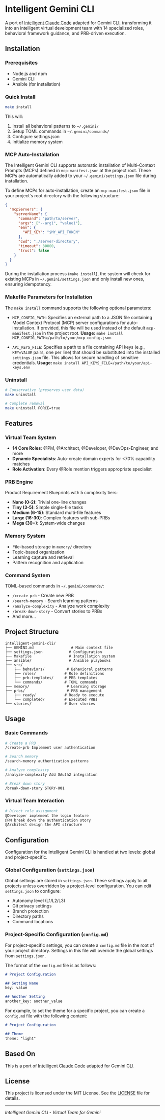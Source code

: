 # Intelligent Gemini CLI

A port of [Intelligent Claude Code](https://github.com/intelligentcode-ai/intelligent-claude-code) adapted for Gemini CLI, transforming it into an intelligent virtual development team with 14 specialized roles, behavioral framework guidance, and PRB-driven execution.

## Installation

### Prerequisites
- Node.js and npm
- Gemini CLI
- Ansible (for installation)

### Quick Install
```bash
make install
```

This will:
1. Install all behavioral patterns to `~/.gemini/`
2. Setup TOML commands in `~/.gemini/commands/`
3. Configure settings.json
4. Initialize memory system

### MCP Auto-Installation

The Intelligent Gemini CLI supports automatic installation of Multi-Context Prompts (MCPs) defined in `mcp-manifest.json` at the project root. These MCPs are automatically added to your `~/.gemini/settings.json` file during installation.

To define MCPs for auto-installation, create an `mcp-manifest.json` file in your project's root directory with the following structure:

```json
{
  "mcpServers": {
    "serverName": {
      "command": "path/to/server",
      "args": ["--arg1", "value1"],
      "env": {
        "API_KEY": "$MY_API_TOKEN"
      },
      "cwd": "./server-directory",
      "timeout": 30000,
      "trust": false
    }
  }
}
```

During the installation process (`make install`), the system will check for existing MCPs in `~/.gemini/settings.json` and only install new ones, ensuring idempotency.

### Makefile Parameters for Installation

The `make install` command supports the following optional parameters:

*   `MCP_CONFIG_PATH`: Specifies an external path to a JSON file containing Model Context Protocol (MCP) server configurations for auto-installation. If provided, this file will be used instead of the default `mcp-manifest.json` in the project root.
    **Usage:** `make install MCP_CONFIG_PATH=/path/to/your/mcp-config.json`

*   `API_KEYS_FILE`: Specifies a path to a file containing API keys (e.g., `KEY=VALUE` pairs, one per line) that should be substituted into the installed `settings.json` file. This allows for secure handling of sensitive credentials.
    **Usage:** `make install API_KEYS_FILE=/path/to/your/api-keys.env`

### Uninstall
```bash
# Conservative (preserves user data)
make uninstall

# Complete removal
make uninstall FORCE=true
```

## Features

### Virtual Team System
- **14 Core Roles**: @PM, @Architect, @Developer, @DevOps-Engineer, and more
- **Dynamic Specialists**: Auto-create domain experts for <70% capability matches
- **Role Activation**: Every @Role mention triggers appropriate specialist

### PRB Engine
Product Requirement Blueprints with 5 complexity tiers:
- **Nano (0-2)**: Trivial one-line changes
- **Tiny (3-5)**: Simple single-file tasks
- **Medium (6-15)**: Standard multi-file features
- **Large (16-30)**: Complex features with sub-PRBs
- **Mega (30+)**: System-wide changes

### Memory System
- File-based storage in `memory/` directory
- Topic-based organization
- Learning capture and retrieval
- Pattern recognition and application

### Command System
TOML-based commands in `~/.gemini/commands/`:
- `/create-prb` - Create new PRB
- `/search-memory` - Search learning patterns
- `/analyze-complexity` - Analyze work complexity
- `/break-down-story` - Convert stories to PRBs
- And more...

## Project Structure
```
intelligent-gemini-cli/
├── GEMINI.md                 # Main context file
├── settings.json            # Configuration
├── Makefile                 # Installation system
├── ansible/                 # Ansible playbooks
├── src/
│   ├── behaviors/          # Behavioral patterns
│   ├── roles/             # Role definitions
│   ├── prb-templates/     # PRB templates
│   └── commands/          # TOML commands
├── memory/                 # Learning storage
├── prbs/                   # PRB management
│   ├── ready/             # Ready to execute
│   └── completed/         # Executed PRBs
└── stories/               # User stories
```

## Usage

### Basic Commands
```bash
# Create a PRB
/create-prb Implement user authentication

# Search memory
/search-memory authentication patterns

# Analyze complexity
/analyze-complexity Add OAuth2 integration

# Break down story
/break-down-story STORY-001
```

### Virtual Team Interaction
```bash
# Direct role assignment
@Developer implement the login feature
@PM break down the authentication story
@Architect design the API structure
```

## Configuration

Configuration for the Intelligent Gemini CLI is handled at two levels: global and project-specific.

### Global Configuration (`settings.json`)

Global settings are stored in `settings.json`. These settings apply to all projects unless overridden by a project-level configuration. You can edit `settings.json` to configure:

- Autonomy level (L1/L2/L3)
- Git privacy settings
- Branch protection
- Directory paths
- Command locations

### Project-Specific Configuration (`config.md`)

For project-specific settings, you can create a `config.md` file in the root of your project directory. Settings in this file will override the global settings from `settings.json`.

The format of the `config.md` file is as follows:

```markdown
# Project Configuration

## Setting Name
key: value

## Another Setting
another_key: another_value
```

For example, to set the theme for a specific project, you can create a `config.md` file with the following content:

```markdown
# Project Configuration

## Theme
theme: "light"
```



## Based On

This is a port of [Intelligent Claude Code](https://github.com/intelligentcode-ai/intelligent-claude-code) adapted for Gemini CLI.

## License

This project is licensed under the MIT License. See the [LICENSE](LICENSE) file for details.

---
*Intelligent Gemini CLI - Virtual Team for Gemini*